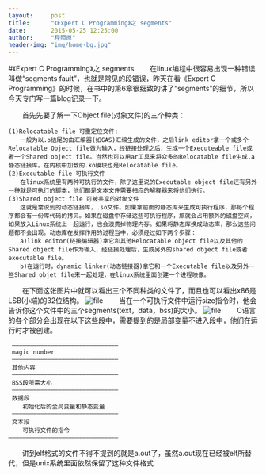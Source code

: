 ```yaml
---
layout:     post
title:      "《Expert C Programming》之 segments"
date:       2015-05-25 12:25:00
author:     "程照原"
header-img: "img/home-bg.jpg"
---
```

#《Expert C Programming》之 segments
　　在linux编程中很容易出现一种错误叫做“segments fault”，也就是常见的段错误，昨天在看《Expert C Programming》的时候，在书中的第6章很细致的讲了“segments”的细节，所以今天专门写一篇blog记录一下。

　　首先先要了解一下Object file(对象文件)的三个种类：

    (1)Relocatable file 可重定位文件:
    　　一般为以.o结尾的由汇编器(如GAS)汇编生成的文件，之后link editor拿一个或多个Relocatable Object file做为输入，经链接处理之后，生成一个Executeable file或者一个Shared object file。当然也可以用ar工具来将众多的Relocatable file生成.a静态链接库。在内核中加载的.ko模块也是Relocatable file。
    (2)Executable file 可执行文件
    　　在linux系统里有两种可执行的文件，除了这里说的Executable object file还有另外一种就是可执行的脚本，他们都是文本文件需要相应的解释器来将他们执行。
    (3)Shared object file 可被共享的对象文件
    　　这就是常说到的动态链接库，.so文件。如果拿前面的静态库来生成可执行程序，那每个程序都会有一份库代码的拷贝。如果在磁盘中存储这些可执行程序，那就会占用额外的磁盘空间，如果放入Linux系统上一起运行，也会浪费掉物理内存。如果将静态库换成动态库，那么这些问题都不会出现。动态库在发挥作用的过程当中，必须经过如下两个步骤：
    　　a)link editor(链接编辑器)拿它和其他Relocatable object file以及其他的Shared object file作为输入，经链接处理后，生成另外的shared object file或者executable file。
    　　b)在运行时，dynamic linker(动态链接器)拿它和一个Executable file以及另外一些Shared objet file来一起处理，在linux系统里面创建一个进程映像。

　　在下面这张图片中就可以看出三个不同种类的文件了，而且也可以看出x86是LSB(小端)的32位结构。
![file](/blog/img/file_property.jpg)
　　当在一个可执行文件中运行size指令时，他会告诉你这个文件中的三个segments(text，data，bss)的大小。
![file](/blog/img/size.jpg)
　　C语言的各个部分会出现在以下这些段中，需要提到的是局部变量不进入段中，他们在运行时才被创建。
     
     ——————————————————————————————
     magic number
     ——————————————————————————————
     其他内容
     ——————————————————————————————
     BSS段所需大小
     ——————————————————————————————
     数据段
        初始化后的全局变量和静态变量
     ——————————————————————————————
     文本段
        可执行文件的指令
    ———————————————————————————————

　　讲到elf格式的文件不得不提到的就是a.out了，虽然a.out现在已经被elf所替代，但是unix系统里面依然保留了这种文件格式

